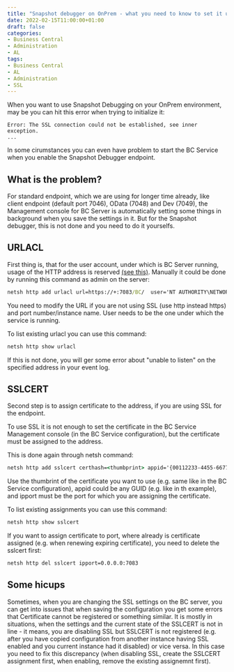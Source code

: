 ```yaml
---
title: "Snapshot debugger on OnPrem - what you need to know to set it up"
date: 2022-02-15T11:00:00+01:00
draft: false
categories:
- Business Central
- Administration
- AL
tags:
- Business Central
- AL
- Administration
- SSL
---
```


When you want to use Snapshot Debugging on your OnPrem environment, may be you can hit this error when trying to initialize it:

```
Error: The SSL connection could not be established, see inner exception.
...
```

In some cirumstances you can even have problem to start the BC Service when you enable the Snapshot Debugger endpoint.

## What is the problem?

For standard endpoint, which we are using for longer time already, like client endpoint (default port 7046), OData (7048) and Dev (7049), the Management console for BC Server is automatically setting some things in background when you save the settings in it. But for the Snapshot debugger, this is not done and you need to do it yourselfs.

## URLACL

First thing is, that for the user account, under which is BC Server running, usage of the HTTP address is reserved [(see this)](https://docs.microsoft.com/en-us/windows/win32/http/add-urlacl). Manually it could be done by running this command as admin on the server:

```cmd
netsh http add urlacl url=https://+:7083/BC/  user='NT AUTHORITY\NETWORK SERVICE'
```

You need to modify the URL if you are not using SSL (use http instead https) and port number/instance name. User needs to be the one under which the service is running.

To list existing urlacl you can use this command:

```cmd
netsh http show urlacl
```

If this is not done, you will ger some error about "unable to listen" on the specified address in your event log.

## SSLCERT

Second step is to assign certificate to the address, if you are using SSL for the endpoint.

To use SSL it is not enough to set the certificate in the BC Service Management console (in the BC Service configuration), but the certificate must be assigned to the address.

This is done again through netsh command:

```cmd
netsh http add sslcert certhash=<thumbprint> appid='{00112233-4455-6677-8899-AABBCCDDEEFF}' ipport=0.0.0.0:7083
```

Use the thumbrint of the certificate you want to use (e.g. same like in the BC Service configuration), appid could be any GUID (e.g. like in th example), and ipport must be the port for which you are assigning the certificate.

To list existing assignments you can use this command:

```cmd
netsh http show sslcert
```

If you want to assign certificate to port, where already is certificate assigned (e.g. when renewing expiring certificate), you need to delete the sslcert first:

```cmd
netsh http del sslcert ipport=0.0.0.0:7083
```

## Some hicups

Sometimes, when you are changing the SSL settings on the BC server, you can get into issues that when saving the configuration you get some errors that Certificate cannot be registered or something similar. It is mostly in situations, when the settings and the current state of the SSLCERT is not in line - it means, you are disabling SSL but SSLCERT is not registered (e.g. after you have copied configuration from another instance having SSL enabled and you current instance had it disabled) or vice versa. In this case you need to fix this discrepancy (when disabling SSL, create the SSLCERT assignment first, when enabling, remove the existing assignemnt first).
